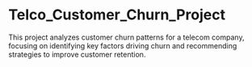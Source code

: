# Telco_Customer_Churn_Project
This project analyzes customer churn patterns for a telecom company, focusing on identifying key factors driving churn and recommending strategies to improve customer retention.
